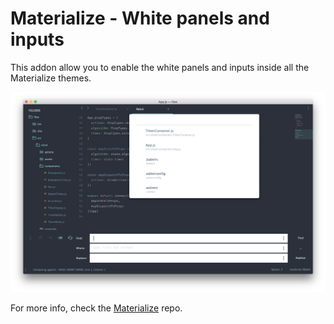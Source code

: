 # Materialize - White panels and inputs

This addon allow you to enable the white panels and inputs inside all the Materialize themes.

![](./screenshot.png)

For more info, check the [Materialize](https://github.com/saadq/Materialize) repo.
